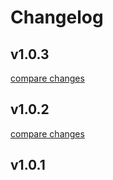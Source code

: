 # Changelog


## v1.0.3

[compare changes](https://github.com/xyzrepo/nuxt-confirm/compare/v1.0.2...v1.0.3)

## v1.0.2

[compare changes](https://github.com/xyzrepo/nuxt-confirm/compare/v1.0.1...v1.0.2)

## v1.0.1

